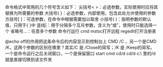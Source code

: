 命令格式中常用的几个符号含义如下：
尖括号< >：必选参数，实际使用时应将其替换为所需要的参数
大括号{ }：必选参数，内部使用，包含此处允许使用的参数
方括号[ ]：可选参数，在命令中根据需要加以取舍
小括号( )：指明参数的默认值，只用于{ }中
竖线|：用于分隔多个互斥参数，含义为“或”，使用时只能选择一个
省略号…：任意多个参数
命令行运行
cmd
mstsc打开远程
regedit打开注册表


@echo off的作用把这条命令后的内容显示到控制台上
CMD /C ，另一个是CMD /K，这两个参数的区别在哪里？其实/C 是  /Close的简写；/K 是 /Keep的简写。一个是命令运行之后关闭窗口，一个是保留窗口
start cmd
cd/d
cd/d c:\ 里的/d 就是直接切换到该文件夹